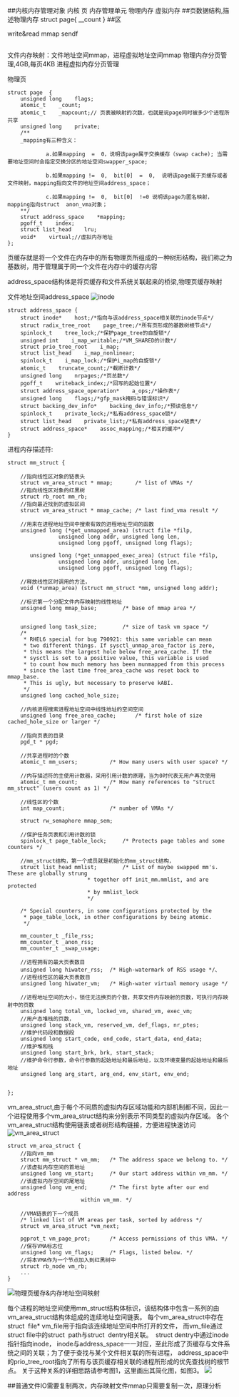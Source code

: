 ##内核内存管理对象
内核
页
内存管理单元
物理内存
虚拟内存
##页数据结构,描述物理内存
struct page{
    __count
}
##区

write&read
mmap
sendf

##
文件内存映射：文件地址空间mmap，进程虚拟地址空间mmap
物理内存分页管理,4GB,每页4KB
进程虚拟内存分页管理

物理页
```
struct page  {
    unsigned long    flags;
    atomic_t    _count;
    atomic_t    _mapcount;// 页表被映射的次数，也就是说page同时被多少个进程所共享
    unsigned long    private;
    /**
    _mapping有三种含义：
    
            a.如果mapping  =  0，说明该page属于交换缓存（swap cache); 当需要地址空间时会指定交换分区的地址空间swapper_space;
    
            b.如果mapping !=  0,  bit[0]  =  0,  说明该page属于页缓存或者文件映射，mapping指向文件的地址空间address_space；
    
            c.如果mapping !=  0,  bit[0]  !=0 说明该page为匿名映射，mapping指向struct  anon_vma对象；
    **/
    struct address_space    *mapping;
    pgoff_t    index;
    struct list_head    lru;
    void*    virtual;//虚拟内存地址
};
```


页缓存就是将一个文件在内存中的所有物理页所组成的一种树形结构，我们称之为基数树，用于管理属于同一个文件在内存中的缓存内容

address_space结构体是将页缓存和文件系统关联起来的桥梁,物理页缓存映射

文件地址空间address_space
![inode](/Users/chris/workspace/xsource/linux/src/main/java/file/images/vfs_inode数据结构.jpeg)
```
struct address_space {
    struct inode*    host;/*指向与该address_space相关联的inode节点*/
    struct radix_tree_root    page_tree;/*所有页形成的基数树根节点*/
    spinlock_t    tree_lock;/*保护page_tree的自旋锁*/
    unsigned int    i_map_writable;/*VM_SHARED的计数*/
    struct prio_tree_root    i_map;         
    struct list_head    i_map_nonlinear;
    spinlock_t    i_map_lock;/*保护i_map的自旋锁*/
    atomic_t    truncate_count;/*截断计数*/
    unsigned long    nrpages;/*页总数*/
    pgoff_t    writeback_index;/*回写的起始位置*/
    struct address_space_operation*    a_ops;/*操作表*/
    unsigned long    flags;/*gfp_mask掩码与错误标识*/
    struct backing_dev_info*    backing_dev_info;/*预读信息*/
    spinlock_t    private_lock;/*私有address_space锁*/
    struct list_head    private_list;/*私有address_space链表*/
    struct address_space*    assoc_mapping;/*相关的缓冲*/
}
```

进程内存描述符:
```
struct mm_struct {

    //指向线性区对象的链表头
    struct vm_area_struct * mmap;       /* list of VMAs */
    //指向线性区对象的红黑树
    struct rb_root mm_rb;
    //指向最近找到的虚拟区间
    struct vm_area_struct * mmap_cache; /* last find_vma result */

    //用来在进程地址空间中搜索有效的进程地址空间的函数
    unsigned long (*get_unmapped_area) (struct file *filp,
                unsigned long addr, unsigned long len,
                unsigned long pgoff, unsigned long flags);

       unsigned long (*get_unmapped_exec_area) (struct file *filp,
                unsigned long addr, unsigned long len,
                unsigned long pgoff, unsigned long flags);

    //释放线性区时调用的方法，          
    void (*unmap_area) (struct mm_struct *mm, unsigned long addr);

    //标识第一个分配文件内存映射的线性地址
    unsigned long mmap_base;        /* base of mmap area */


    unsigned long task_size;        /* size of task vm space */
    /*
     * RHEL6 special for bug 790921: this same variable can mean
     * two different things. If sysctl_unmap_area_factor is zero,
     * this means the largest hole below free_area_cache. If the
     * sysctl is set to a positive value, this variable is used
     * to count how much memory has been munmapped from this process
     * since the last time free_area_cache was reset back to mmap_base.
     * This is ugly, but necessary to preserve kABI.
     */
    unsigned long cached_hole_size;

    //内核进程搜索进程地址空间中线性地址的空间空间
    unsigned long free_area_cache;      /* first hole of size cached_hole_size or larger */

    //指向页表的目录
    pgd_t * pgd;

    //共享进程时的个数
    atomic_t mm_users;          /* How many users with user space? */

    //内存描述符的主使用计数器，采用引用计数的原理，当为0时代表无用户再次使用
    atomic_t mm_count;          /* How many references to "struct mm_struct" (users count as 1) */

    //线性区的个数
    int map_count;              /* number of VMAs */

    struct rw_semaphore mmap_sem;

    //保护任务页表和引用计数的锁
    spinlock_t page_table_lock;     /* Protects page tables and some counters */

    //mm_struct结构，第一个成员就是初始化的mm_struct结构，
    struct list_head mmlist;        /* List of maybe swapped mm's.  These are globally strung
                         * together off init_mm.mmlist, and are protected
                         * by mmlist_lock
                         */

    /* Special counters, in some configurations protected by the
     * page_table_lock, in other configurations by being atomic.
     */

    mm_counter_t _file_rss;
    mm_counter_t _anon_rss;
    mm_counter_t _swap_usage;

    //进程拥有的最大页表数目
    unsigned long hiwater_rss;  /* High-watermark of RSS usage */、
    //进程线性区的最大页表数目
    unsigned long hiwater_vm;   /* High-water virtual memory usage */

    //进程地址空间的大小，锁住无法换页的个数，共享文件内存映射的页数，可执行内存映射中的页数
    unsigned long total_vm, locked_vm, shared_vm, exec_vm;
    //用户态堆栈的页数，
    unsigned long stack_vm, reserved_vm, def_flags, nr_ptes;
    //维护代码段和数据段
    unsigned long start_code, end_code, start_data, end_data;
    //维护堆和栈
    unsigned long start_brk, brk, start_stack;
    //维护命令行参数，命令行参数的起始地址和最后地址，以及环境变量的起始地址和最后地址
    unsigned long arg_start, arg_end, env_start, env_end;

    
};

```

vm_area_struct,由于每个不同质的虚拟内存区域功能和内部机制都不同，因此一个进程使用多个vm_area_struct结构来分别表示不同类型的虚拟内存区域。
各个vm_area_struct结构使用链表或者树形结构链接，方便进程快速访问
![vm_area_struct](/Users/chris/workspace/xsource/linux/src/main/java/file/images/vm_area_struct.png)
```
struct vm_area_struct {
    //指向vm_mm
	struct mm_struct * vm_mm;	/* The address space we belong to. */
	//该虚拟内存空间的首地址
    unsigned long vm_start;		/* Our start address within vm_mm. */
	//该虚拟内存空间的尾地址
    unsigned long vm_end;		/* The first byte after our end address
					   within vm_mm. */

    //VMA链表的下一个成员
	/* linked list of VM areas per task, sorted by address */
	struct vm_area_struct *vm_next;

	pgprot_t vm_page_prot;		/* Access permissions of this VMA. */
	//保存VMA标志位
    unsigned long vm_flags;		/* Flags, listed below. */
	//将本VMA作为一个节点加入到红黑树中
	struct rb_node vm_rb;
    ...
}

```
![物理页缓存&内存地址空间映射](/Users/chris/workspace/xsource/linux/src/main/java/file/images/mmap.png)


每个进程的地址空间使用mm_struct结构体标识，该结构体中包含一系列的由vm_area_struct结构体组成的连续地址空间链表。
每个vm_area_struct中存在struct  file* vm_file用于指向该连续地址空间中所打开的文件，
而vm_file通过struct file中的struct  path与struct  dentry相关联。  struct dentry中通过inode指针指向inode，
inode与address_space一一对应，至此形成了页缓存与文件系统之间的关联；为了便于查找与某个文件相关联的所有进程，
address_space中的prio_tree_root指向了所有与该页缓存相关联的进程所形成的优先查找树的根节点。
关于这种关系的详细思路请参考图1，这里画出其简化图，如图3。
![](/Users/chris/workspace/xsource/linux/src/main/java/file/images/mmap_struct.png)

##普通文件IO需要复制两次，内存映射文件mmap只需要复制一次，原理分析
[](https://blog.csdn.net/GDJ0001/article/details/80136364)
[](https://www.cnblogs.com/huxiao-tee/p/4660352.html#_label1)
[](http://www.vuln.cn/7036)

